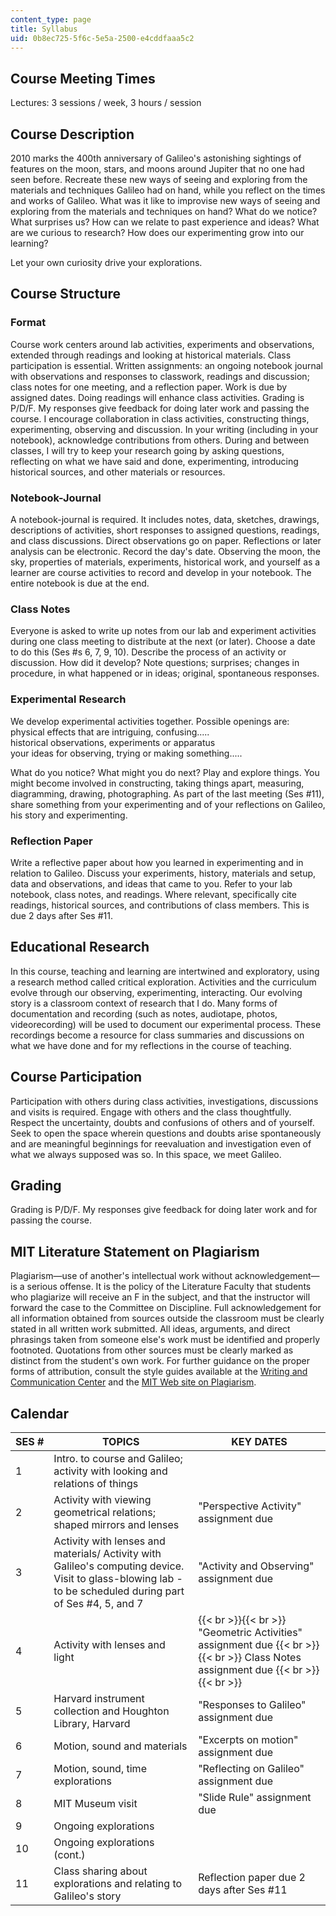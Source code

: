 ```yaml
---
content_type: page
title: Syllabus
uid: 0b8ec725-5f6c-5e5a-2500-e4cddfaaa5c2
---
```


Course Meeting Times
--------------------

Lectures: 3 sessions / week, 3 hours / session

Course Description
------------------

2010 marks the 400th anniversary of Galileo's astonishing sightings of features on the moon, stars, and moons around Jupiter that no one had seen before. Recreate these new ways of seeing and exploring from the materials and techniques Galileo had on hand, while you reflect on the times and works of Galileo. What was it like to improvise new ways of seeing and exploring from the materials and techniques on hand? What do we notice? What surprises us? How can we relate to past experience and ideas? What are we curious to research? How does our experimenting grow into our learning?

Let your own curiosity drive your explorations.

Course Structure
----------------

### Format

Course work centers around lab activities, experiments and observations, extended through readings and looking at historical materials. Class participation is essential. Written assignments: an ongoing notebook journal with observations and responses to classwork, readings and discussion; class notes for one meeting, and a reflection paper. Work is due by assigned dates. Doing readings will enhance class activities. Grading is P/D/F. My responses give feedback for doing later work and passing the course. I encourage collaboration in class activities, constructing things, experimenting, observing and discussion. In your writing (including in your notebook), acknowledge contributions from others. During and between classes, I will try to keep your research going by asking questions, reflecting on what we have said and done, experimenting, introducing historical sources, and other materials or resources.

### Notebook-Journal

A notebook-journal is required. It includes notes, data, sketches, drawings, descriptions of activities, short responses to assigned questions, readings, and class discussions. Direct observations go on paper. Reflections or later analysis can be electronic. Record the day's date. Observing the moon, the sky, properties of materials, experiments, historical work, and yourself as a learner are course activities to record and develop in your notebook. The entire notebook is due at the end.

### Class Notes

Everyone is asked to write up notes from our lab and experiment activities during one class meeting to distribute at the next (or later). Choose a date to do this (Ses #s 6, 7, 9, 10). Describe the process of an activity or discussion. How did it develop? Note questions; surprises; changes in procedure, in what happened or in ideas; original, spontaneous responses.

### Experimental Research

We develop experimental activities together. Possible openings are:  
physical effects that are intriguing, confusing.....  
historical observations, experiments or apparatus  
your ideas for observing, trying or making something.....

What do you notice? What might you do next? Play and explore things. You might become involved in constructing, taking things apart, measuring, diagramming, drawing, photographing. As part of the last meeting (Ses #11), share something from your experimenting and of your reflections on Galileo, his story and experimenting.

### Reflection Paper

Write a reflective paper about how you learned in experimenting and in relation to Galileo. Discuss your experiments, history, materials and setup, data and observations, and ideas that came to you. Refer to your lab notebook, class notes, and readings. Where relevant, specifically cite readings, historical sources, and contributions of class members. This is due 2 days after Ses #11.

Educational Research
--------------------

In this course, teaching and learning are intertwined and exploratory, using a research method called critical exploration. Activities and the curriculum evolve through our observing, experimenting, interacting. Our evolving story is a classroom context of research that I do. Many forms of documentation and recording (such as notes, audiotape, photos, videorecording) will be used to document our experimental process. These recordings become a resource for class summaries and discussions on what we have done and for my reflections in the course of teaching.

Course Participation
--------------------

Participation with others during class activities, investigations, discussions and visits is required. Engage with others and the class thoughtfully. Respect the uncertainty, doubts and confusions of others and of yourself. Seek to open the space wherein questions and doubts arise spontaneously and are meaningful beginnings for reevaluation and investigation even of what we always supposed was so. In this space, we meet Galileo.

Grading
-------

Grading is P/D/F. My responses give feedback for doing later work and for passing the course.

MIT Literature Statement on Plagiarism
--------------------------------------

Plagiarism—use of another's intellectual work without acknowledgement—is a serious offense. It is the policy of the Literature Faculty that students who plagiarize will receive an F in the subject, and that the instructor will forward the case to the Committee on Discipline. Full acknowledgement for all information obtained from sources outside the classroom must be clearly stated in all written work submitted. All ideas, arguments, and direct phrasings taken from someone else's work must be identified and properly footnoted. Quotations from other sources must be clearly marked as distinct from the student's own work. For further guidance on the proper forms of attribution, consult the style guides available at the [Writing and Communication Center](http://writing.mit.edu/wcc) and the [MIT Web site on Plagiarism](http://cmsw.mit.edu/writing-and-communication-center/avoiding-plagiarism/).

Calendar
--------

| SES # | TOPICS | KEY DATES |
| --- | --- | --- |
| 1 | Intro. to course and Galileo; activity with looking and relations of things | &nbsp; |
| 2 | Activity with viewing geometrical relations; shaped mirrors and lenses | "Perspective Activity" assignment due |
| 3 | Activity with lenses and materials/ Activity with Galileo's computing device. Visit to glass-blowing lab - to be scheduled during part of Ses #4, 5, and 7 | "Activity and Observing" assignment due |
| 4 | Activity with lenses and light |  {{< br >}}{{< br >}} "Geometric Activities" assignment due {{< br >}}{{< br >}} Class Notes assignment due {{< br >}}{{< br >}}  |
| 5 | Harvard instrument collection and Houghton Library, Harvard | "Responses to Galileo" assignment due |
| 6 | Motion, sound and materials | "Excerpts on motion" assignment due |
| 7 | Motion, sound, time explorations | "Reflecting on Galileo" assignment due |
| 8 | MIT Museum visit | "Slide Rule" assignment due |
| 9 | Ongoing explorations | &nbsp; |
| 10 | Ongoing explorations (cont.) | &nbsp; |
| 11 | Class sharing about explorations and relating to Galileo's story | Reflection paper due 2 days after Ses #11